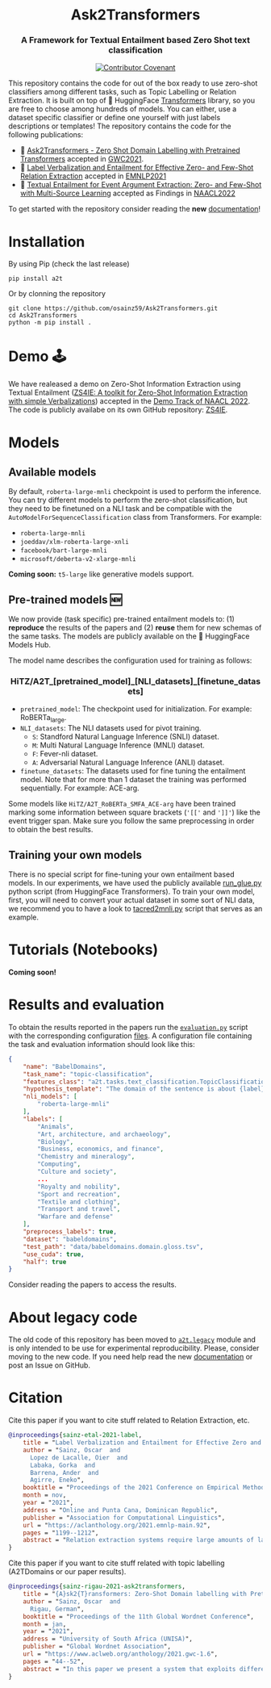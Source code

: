 <h1 align="center">Ask2Transformers</h1>
<h3 align="center">A Framework for Textual Entailment based Zero Shot text classification</h3>
<p align="center">
 <a href="https://paperswithcode.com/sota/domain-labelling-on-babeldomains?p=ask2transformers-zero-shot-domain-labelling">
  <img align="center" alt="Contributor Covenant" src="https://img.shields.io/endpoint.svg?url=https://paperswithcode.com/badge/ask2transformers-zero-shot-domain-labelling/domain-labelling-on-babeldomains">
 </a>
</p>

This repository contains the code for out of the box ready to use zero-shot classifiers among different tasks, such as Topic Labelling or Relation Extraction. It is built on top of 🤗 HuggingFace [Transformers](https://github.com/huggingface/transformers) library, so you are free to choose among hundreds of models. You can either, use a dataset specific classifier or define one yourself with just labels descriptions or templates! The repository contains the code for the following publications:

- 📄 [Ask2Transformers - Zero Shot Domain Labelling with Pretrained Transformers](https://aclanthology.org/2021.gwc-1.6/) accepted in [GWC2021](http://globalwordnet.org/global-wordnet-conferences-2/).
- 📄 [Label Verbalization and Entailment for Effective Zero- and Few-Shot Relation Extraction](https://aclanthology.org/2021.emnlp-main.92/) accepted in [EMNLP2021](https://2021.emnlp.org/)
- 📄 [Textual Entailment for Event Argument Extraction: Zero- and Few-Shot with Multi-Source Learning]() accepted as Findings in [NAACL2022]()

<!-- ### Supported (and benchmarked) tasks:
Follow the links to see some examples of how to use the library on each task.
- [Topic classification](./a2t/topic_classification/) evaluated on BabelDomains (Camacho-
Collados and Navigli, 2017)  dataset.
- [Relation classification](./a2t/relation_classification/) evaluated on TACRED (Zhang et al., 2017) dataset. -->

To get started with the repository consider reading the **new** [documentation](https://osainz59.github.io/Ask2Transformers)!


# Installation

By using Pip (check the last release)

```shell script
pip install a2t
```

Or by clonning the repository

```shell script
git clone https://github.com/osainz59/Ask2Transformers.git
cd Ask2Transformers
python -m pip install .
```

<!-- [//]: <img src="./imgs/RE_NLI.svg" style="background-color: white; border-radius: 15px"> -->

# Demo 🕹️

We have realeased a demo on Zero-Shot Information Extraction using Textual Entailment ([ZS4IE: A toolkit for Zero-Shot Information Extraction with simple Verbalizations](https://arxiv.org/abs/2203.13602)) accepted in the [Demo Track of NAACL 2022](). The code is publicly availabe on its own GitHub repository: [ZS4IE](https://github.com/bbn-e/zs4ie).

# Models 
## Available models
By default, `roberta-large-mnli` checkpoint is used to perform the inference. You can try different models to perform the zero-shot classification, but they need to be finetuned on a NLI task and be compatible with the `AutoModelForSequenceClassification` class from Transformers. For example:

* `roberta-large-mnli`
* `joeddav/xlm-roberta-large-xnli`
* `facebook/bart-large-mnli`
* `microsoft/deberta-v2-xlarge-mnli` 

**Coming soon:** `t5-large` like generative models support.

## Pre-trained models 🆕

We now provide (task specific) pre-trained entailment models to: (1) **reproduce** the results of the papers and (2) **reuse** them for new schemas of the same tasks. The models are publicly available on the 🤗 HuggingFace Models Hub.

The model name describes the configuration used for training as follows:

<!-- $$\text{HiTZ/A2T\_[pretrained\_model]\_[NLI\_datasets]\_[finetune\_datasets]}$$ -->

<h3 align="center">HiTZ/A2T_[pretrained_model]_[NLI_datasets]_[finetune_datasets]</h3>


- `pretrained_model`: The checkpoint used for initialization. For example: RoBERTa<sub>large</sub>.
- `NLI_datasets`: The NLI datasets used for pivot training.
    - `S`: Standford Natural Language Inference (SNLI) dataset.
    - `M`: Multi Natural Language Inference (MNLI) dataset.
    - `F`: Fever-nli dataset.
    - `A`: Adversarial Natural Language Inference (ANLI) dataset.
- `finetune_datasets`: The datasets used for fine tuning the entailment model. Note that for more than 1 dataset the training was performed sequentially. For example: ACE-arg.

Some models like `HiTZ/A2T_RoBERTa_SMFA_ACE-arg` have been trained marking some information between square brackets (`'[['` and `']]'`) like the event trigger span. Make sure you follow the same preprocessing in order to obtain the best results.

## Training your own models
There is no special script for fine-tuning your own entailment based models. In our experiments, we have used the publicly available [run_glue.py](https://github.com/huggingface/transformers/blob/master/examples/pytorch/text-classification/run_glue.py) python script (from HuggingFace Transformers). To train your own model, first, you will need to convert your actual dataset in some sort of NLI data, we recommend you to have a look to [tacred2mnli.py](https://github.com/osainz59/Ask2Transformers/blob/master/scripts/tacred2mnli.py) script that serves as an example.

# Tutorials (Notebooks)

**Coming soon!**

# Results and evaluation

To obtain the results reported in the papers run the [`evaluation.py`](./a2t/evaluation.py) script with the corresponding configuration [files](./resources/predefined_configs/). A configuration file containing the task and evaluation information should look like this:

```json
{
    "name": "BabelDomains",
    "task_name": "topic-classification",
    "features_class": "a2t.tasks.text_classification.TopicClassificationFeatures",
    "hypothesis_template": "The domain of the sentence is about {label}.",
    "nli_models": [
        "roberta-large-mnli"
    ],
    "labels": [
        "Animals",
        "Art, architecture, and archaeology",
        "Biology",
        "Business, economics, and finance",
        "Chemistry and mineralogy",
        "Computing",
        "Culture and society",
        ...
        "Royalty and nobility",
        "Sport and recreation",
        "Textile and clothing",
        "Transport and travel",
        "Warfare and defense"
    ],
    "preprocess_labels": true,
    "dataset": "babeldomains",
    "test_path": "data/babeldomains.domain.gloss.tsv",
    "use_cuda": true,
    "half": true
}
```

Consider reading the papers to access the results.

# About legacy code

The old code of this repository has been moved to [`a2t.legacy`](./a2t/legacy/) module and is only intended to be use for experimental reproducibility. Please, consider moving to the new code. If you need help read the new [documentation](https://osainz59.github.io/Ask2Transformers) or post an Issue on GitHub.

# Citation
Cite this paper if you want to cite stuff related to Relation Extraction, etc.
```bibtex
@inproceedings{sainz-etal-2021-label,
    title = "Label Verbalization and Entailment for Effective Zero and Few-Shot Relation Extraction",
    author = "Sainz, Oscar  and
      Lopez de Lacalle, Oier  and
      Labaka, Gorka  and
      Barrena, Ander  and
      Agirre, Eneko",
    booktitle = "Proceedings of the 2021 Conference on Empirical Methods in Natural Language Processing",
    month = nov,
    year = "2021",
    address = "Online and Punta Cana, Dominican Republic",
    publisher = "Association for Computational Linguistics",
    url = "https://aclanthology.org/2021.emnlp-main.92",
    pages = "1199--1212",
    abstract = "Relation extraction systems require large amounts of labeled examples which are costly to annotate. In this work we reformulate relation extraction as an entailment task, with simple, hand-made, verbalizations of relations produced in less than 15 min per relation. The system relies on a pretrained textual entailment engine which is run as-is (no training examples, zero-shot) or further fine-tuned on labeled examples (few-shot or fully trained). In our experiments on TACRED we attain 63{\%} F1 zero-shot, 69{\%} with 16 examples per relation (17{\%} points better than the best supervised system on the same conditions), and only 4 points short to the state-of-the-art (which uses 20 times more training data). We also show that the performance can be improved significantly with larger entailment models, up to 12 points in zero-shot, allowing to report the best results to date on TACRED when fully trained. The analysis shows that our few-shot systems are specially effective when discriminating between relations, and that the performance difference in low data regimes comes mainly from identifying no-relation cases.",
}
``` 

Cite this paper if you want to cite stuff related with topic labelling (A2TDomains or our paper results).
```bibtex
@inproceedings{sainz-rigau-2021-ask2transformers,
    title = "{A}sk2{T}ransformers: Zero-Shot Domain labelling with Pretrained Language Models",
    author = "Sainz, Oscar  and
      Rigau, German",
    booktitle = "Proceedings of the 11th Global Wordnet Conference",
    month = jan,
    year = "2021",
    address = "University of South Africa (UNISA)",
    publisher = "Global Wordnet Association",
    url = "https://www.aclweb.org/anthology/2021.gwc-1.6",
    pages = "44--52",
    abstract = "In this paper we present a system that exploits different pre-trained Language Models for assigning domain labels to WordNet synsets without any kind of supervision. Furthermore, the system is not restricted to use a particular set of domain labels. We exploit the knowledge encoded within different off-the-shelf pre-trained Language Models and task formulations to infer the domain label of a particular WordNet definition. The proposed zero-shot system achieves a new state-of-the-art on the English dataset used in the evaluation.",
}
```
